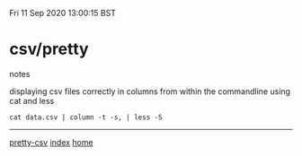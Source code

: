 Fri 11 Sep 2020 13:00:15 BST

# csv/pretty
notes

displaying csv files correctly in columns from within the commandline using cat and less


    cat data.csv | column -t -s, | less -S

___
[pretty-csv](https://www.stefaanlippens.net/pretty-csv.html) 
[index](./index-file.md)
[home](./home.md)





